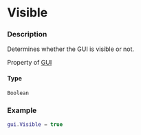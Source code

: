 # Visible

### Description

Determines whether the GUI is visible or not.

Property of [GUI](/classes/GUI/)

#### Type

`Boolean`

### Example

```lua
gui.Visible = true
```
